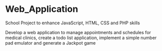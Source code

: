 # Web_Application

School Project to enhance JavaScript, HTML, CSS and PHP skills

Develop a web application to manage appointments and schedules for medical clinics, create a todo list application, implement a simple number pad emulator and generate a Jackpot game

